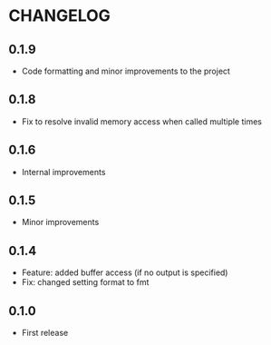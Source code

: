 # CHANGELOG

## 0.1.9
- Code formatting and minor improvements to the project

## 0.1.8
- Fix to resolve invalid memory access when called multiple times

## 0.1.6
- Internal improvements

## 0.1.5
- Minor improvements

## 0.1.4
- Feature: added buffer access (if no output is specified)
- Fix: changed setting format to fmt

## 0.1.0
- First release
